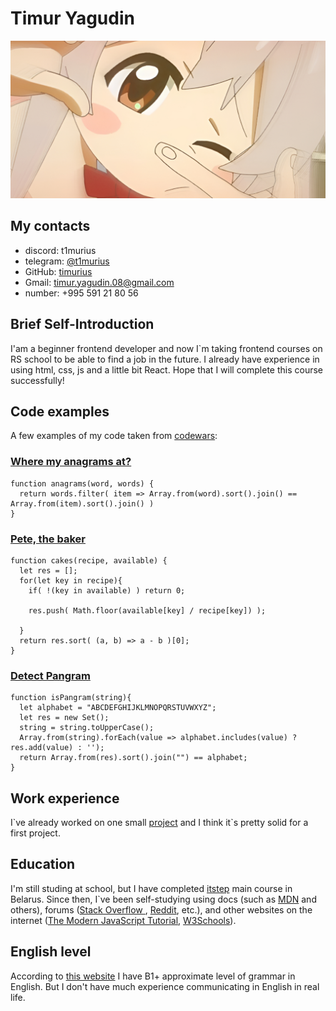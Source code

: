 # Timur Yagudin
![avatar](./img/banner.jpg)
## My contacts
+ discord: t1murius
+ telegram: [@t1murius](https://t.me/t1murius)
+ GitHub: [timurius](https://github.com/timurius/)
+ Gmail: timur.yagudin.08@gmail.com
+ number: +995 591 21 80 56

## Brief Self-Introduction
I'am a beginner frontend developer and now I`m taking frontend courses on RS school to be able to find a job in the future. I already have experience in using html, css, js and a little bit React. Hope that I will complete this course successfully!
## Code examples
A few examples of my code taken from [codewars](https://www.codewars.com/):
### [Where my anagrams at?](https://www.codewars.com/kata/523a86aa4230ebb5420001e1)
```
function anagrams(word, words) {
  return words.filter( item => Array.from(word).sort().join() == Array.from(item).sort().join() )
}
```
### [Pete, the baker](https://www.codewars.com/kata/525c65e51bf619685c000059)
```
function cakes(recipe, available) {
  let res = [];
  for(let key in recipe){
    if( !(key in available) ) return 0;
    
    res.push( Math.floor(available[key] / recipe[key]) );
    
  }
  return res.sort( (a, b) => a - b )[0];
}
```
### [Detect Pangram](https://www.codewars.com/kata/545cedaa9943f7fe7b000048)
```
function isPangram(string){
  let alphabet = "ABCDEFGHIJKLMNOPQRSTUVWXYZ";
  let res = new Set();
  string = string.toUpperCase();
  Array.from(string).forEach(value => alphabet.includes(value) ? res.add(value) : '');
  return Array.from(res).sort().join("") == alphabet;
}
```
## Work experience
I\`ve already worked on one small [project](http://portfolio.bulat.one/) and I think it\`s pretty solid for a first project.
## Education
I'm still studing at school, but I have completed [itstep](https://itstep.org/) main course in Belarus. Since then, I`ve been self-studying using docs (such as [MDN](https://developer.mozilla.org/) and others), forums ([Stack Overflow ](https://stackoverflow.com/), [Reddit](https://www.reddit.com/), etc.), and other websites on the internet ([The Modern JavaScript Tutorial](https://javascript.info/), [W3Schools](https://www.w3schools.com/)).
## English level
According to [this website](https://test-english.com/level-test/) I have B1+ approximate level of grammar in English. But I don't have much experience communicating in English in real life. 
